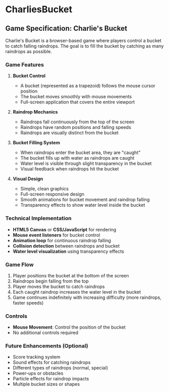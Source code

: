 # CharliesBucket

## Game Specification: Charlie's Bucket

Charlie's Bucket is a browser-based game where players control a bucket to catch falling raindrops. The goal is to fill the bucket by catching as many raindrops as possible.

### Game Features

1. **Bucket Control**
   - A bucket (represented as a trapezoid) follows the mouse cursor position
   - The bucket moves smoothly with mouse movements
   - Full-screen application that covers the entire viewport

2. **Raindrop Mechanics**
   - Raindrops fall continuously from the top of the screen
   - Raindrops have random positions and falling speeds
   - Raindrops are visually distinct from the bucket

3. **Bucket Filling System**
   - When raindrops enter the bucket area, they are "caught"
   - The bucket fills up with water as raindrops are caught
   - Water level is visible through slight transparency in the bucket
   - Visual feedback when raindrops hit the bucket

4. **Visual Design**
   - Simple, clean graphics
   - Full-screen responsive design
   - Smooth animations for bucket movement and raindrop falling
   - Transparency effects to show water level inside the bucket

### Technical Implementation

- **HTML5 Canvas** or **CSS/JavaScript** for rendering
- **Mouse event listeners** for bucket control
- **Animation loop** for continuous raindrop falling
- **Collision detection** between raindrops and bucket
- **Water level visualization** using transparency effects

### Game Flow

1. Player positions the bucket at the bottom of the screen
2. Raindrops begin falling from the top
3. Player moves the bucket to catch raindrops
4. Each caught raindrop increases the water level in the bucket
5. Game continues indefinitely with increasing difficulty (more raindrops, faster speeds)

### Controls

- **Mouse Movement**: Control the position of the bucket
- No additional controls required

### Future Enhancements (Optional)

- Score tracking system
- Sound effects for catching raindrops
- Different types of raindrops (normal, special)
- Power-ups or obstacles
- Particle effects for raindrop impacts
- Multiple bucket sizes or shapes
